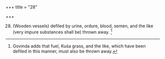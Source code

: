 +++
title = "28"

+++

28. (Wooden vessels) defiled by urine, ordure, blood, semen, and the like (very impure substances shall be) thrown away. [^15] 


[^15]:  Govinda adds that fuel, Kuśa grass, and the like, which have been defiled in this manner, must also be thrown away.
